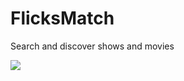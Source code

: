 # FlicksMatch
Search and discover shows and movies

![](https://github.com/eva9leo/FlicksMatch/blob/master/assets/IMG_2101.PNG)
